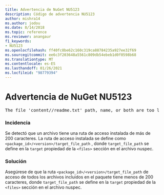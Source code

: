 ```yaml
---
title: Advertencia de NuGet NU5123
description: Código de advertencia NU5123
author: mishra14
ms.author: jodou
ms.date: 8/14/2018
ms.topic: reference
ms.reviewer: anangaur
f1_keywords:
- NU5123
ms.openlocfilehash: ff40fc8be62c160c319ca88784235a927ee32f69
ms.sourcegitcommit: ee6c3f203648a5561c809db54ebeb1d0f0598b68
ms.translationtype: MT
ms.contentlocale: es-ES
ms.lasthandoff: 01/26/2021
ms.locfileid: "98779394"
---
```

# <a name="nuget-warning-nu5123"></a>Advertencia de NuGet NU5123
<pre>The file 'content/<LongPath>/readme.txt' path, name, or both are too long. Your package might not work without long file path support. Please shorten the file path or file name.</pre>

### <a name="issue"></a>Incidencia

Se detectó que un archivo tiene una ruta de acceso instalada de más de 200 caracteres. La ruta de acceso instalada se define como `<package_id>/<version>/target_file_path` , donde `target_file_path` se define en la `target` propiedad de la `<files>` sección en el archivo nuspec.


### <a name="solution"></a>Solución

Asegúrese de que la ruta `<package_id>/<version>/target_file_path` de acceso de todos los archivos incluidos en el paquete tiene menos de 200 caracteres, donde `target_file_path` se define en la `target` propiedad de la `<files>` sección en el archivo nuspec.

